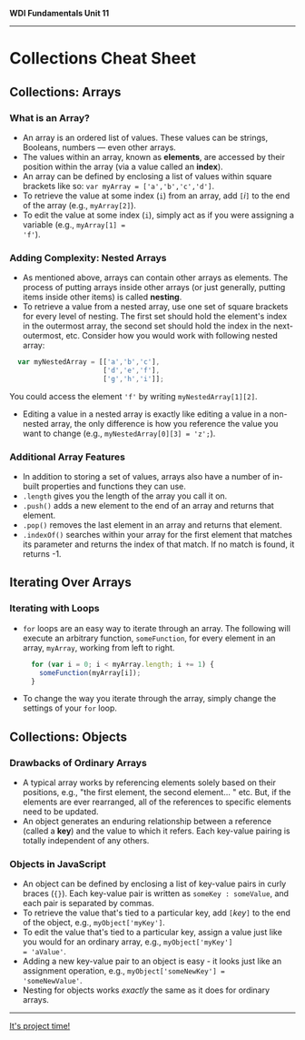 **WDI Fundamentals Unit 11**

---

# Collections Cheat Sheet

## Collections: Arrays
### What is an Array?
  * An array is an ordered list of values. These values can be strings, Booleans,
  numbers — even other arrays.
  * The values within an array, known as **elements**, are accessed by their
  position within the array (via a value called an **index**).
  * An array can be defined by enclosing a list of values within square brackets
  like so: <code>var myArray = ['a','b','c','d']</code>.
  * To retrieve the value at some index (`i`) from an array, add `[`*i*`]` to the
  end of the array (e.g., `myArray[2]`).
  * To edit the value at some index (`i`), simply act as if you were assigning a
  variable (e.g., <code>myArray[1] = 'f'</code>).

### Adding Complexity: Nested Arrays
  * As mentioned above, arrays can contain other arrays as elements. The process of putting arrays inside other arrays (or just generally, putting items inside other items) is called **nesting**.
  * To retrieve a value from a nested array, use one set of square brackets for every level of nesting. The first set should hold the element's index in the outermost array, the second set should hold the index in the next-outermost, etc. Consider how you would work with following nested array:

  ```javascript
    var myNestedArray = [['a','b','c'],
                         ['d','e','f'],
                         ['g','h','i']];
  ```
  You could access the element `'f'` by writing `myNestedArray[1][2]`.
  * Editing a value in a nested array is exactly like editing a value in a non-nested array, the only difference is how you reference the value you want to change (e.g., <code>myNestedArray[0][3] = 'z';</code>).

### Additional Array Features
  * In addition to storing a set of values, arrays also have a number of in-built properties and functions they can use.
  * `.length` gives you the length of the array you call it on.
  * `.push()` adds a new element to the end of an array and returns that element.
  * `.pop()` removes the last element in an array and returns that element.
  * `.indexOf()` searches within your array for the first element that matches its parameter and returns the index of that match. If no match is found, it returns -1.

## Iterating Over Arrays
### Iterating with Loops
  * `for` loops are an easy way to iterate through an array. The following will execute an arbitrary function, `someFunction`, for every element in an array, `myArray`, working from left to right.

    ```javascript
      for (var i = 0; i < myArray.length; i += 1) {
        someFunction(myArray[i]);
      }
    ```
  * To change the way you iterate through the array, simply change the settings of your `for` loop.

## Collections: Objects
### Drawbacks of Ordinary Arrays
  * A typical array works by referencing elements solely based on their positions, e.g., "the first element, the second element... " etc. But, if the elements are ever rearranged, all of the references to specific elements need to be updated.
  * An object generates an enduring relationship between a reference (called a **key**) and the value to which it refers. Each key-value pairing is totally independent of any others.

### Objects in JavaScript
  * An object can be defined by enclosing a list of key-value pairs in curly braces (`{}`). Each key-value pair is written as `someKey : someValue`, and each pair is separated by commas.
  * To retrieve the value that's tied to a particular key, add `[`*key*`]` to the end of the object, e.g., <code>myObject['myKey']</code>.
  * To edit the value that's tied to a particular key, assign a value just like you would for an ordinary array, e.g., <code>myObject['myKey'] = 'aValue'</code>.
  * Adding a new key-value pair to an object is easy - it looks just like an assignment operation, e.g., <code>myObject['someNewKey'] = 'someNewValue'</code>.
  * Nesting for objects works *exactly* the same as it does for ordinary arrays.

---
[It's project time!](12_assessment.md)

